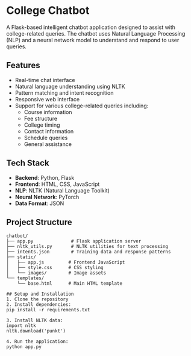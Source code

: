 # College Chatbot

A Flask-based intelligent chatbot application designed to assist with college-related queries. The chatbot uses Natural Language Processing (NLP) and a neural network model to understand and respond to user queries.

## Features

- Real-time chat interface
- Natural language understanding using NLTK
- Pattern matching and intent recognition
- Responsive web interface
- Support for various college-related queries including:
  - Course information
  - Fee structure
  - College timing
  - Contact information
  - Schedule queries
  - General assistance

## Tech Stack

- **Backend**: Python, Flask
- **Frontend**: HTML, CSS, JavaScript
- **NLP**: NLTK (Natural Language Toolkit)
- **Neural Network**: PyTorch
- **Data Format**: JSON

## Project Structure

```plaintext
chatbot/
├── app.py              # Flask application server
├── nltk_utils.py       # NLTK utilities for text processing
├── intents.json        # Training data and response patterns
├── static/
│   ├── app.js         # Frontend JavaScript
│   ├── style.css      # CSS styling
│   └── images/        # Image assets
└── templates/
    └── base.html      # Main HTML template

## Setup and Installation
1. Clone the repository
2. Install dependencies:
pip install -r requirements.txt

3. Install NLTK data:
import nltk
nltk.download('punkt')

4. Run the application:
python app.py

